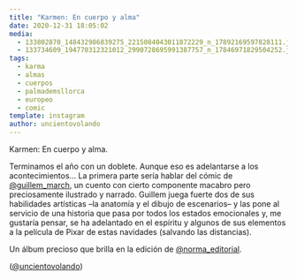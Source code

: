 ```yaml
---
title: "Karmen: En cuerpo y alma"
date: 2020-12-31 18:05:02
media: 
  - 133802870_148432986839275_2215084043011872229_n_17892169597828111.jpg
  - 133734609_194770312321012_2990728695991387757_n_17846971829504252.jpg
tags: 
  - karma
  - almas
  - cuerpos
  - palmademsllorca
  - europeo
  - comic
template: instagram
author: uncientovolando
---
```


Karmen: En cuerpo y alma.

Terminamos el año con un doblete. Aunque eso es adelantarse a los acontecimientos... La primera parte sería hablar del cómic de [@guillem_march](https://instagram.com/guillem_march), un cuento con cierto componente macabro pero preciosamente ilustrado y narrado. Guillem juega fuerte dos de sus habilidades artísticas –la anatomía y el dibujo de escenarios– y las pone al servicio de una historia que pasa por todos los estados emocionales y, me gustaría pensar, se ha adelantado en el espíritu y algunos de sus elementos a la película de Pixar de estas navidades (salvando las distancias).

Un álbum precioso que brilla en la edición de [@norma_editorial](https://instagram.com/norma_editorial).

([@uncientovolando](https://instagram.com/uncientovolando))
